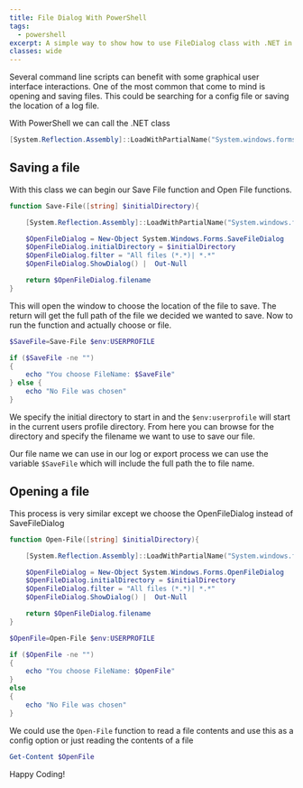 ```yaml
---
title: File Dialog With PowerShell
tags:
  - powershell
excerpt: A simple way to show how to use FileDialog class with .NET in PowerShell
classes: wide
---
```


Several command line scripts can benefit with some graphical user interface interactions. One of the most common that come to mind is opening and saving files. This could be searching for a config file or saving the location of a log file.

With PowerShell we can call the .NET class 

```powershell
[System.Reflection.Assembly]::LoadWithPartialName("System.windows.forms")
```

## Saving a file

With this class we can begin our Save File function and Open File functions.

```powershell
function Save-File([string] $initialDirectory){

    [System.Reflection.Assembly]::LoadWithPartialName("System.windows.forms") | Out-Null

    $OpenFileDialog = New-Object System.Windows.Forms.SaveFileDialog
    $OpenFileDialog.initialDirectory = $initialDirectory
    $OpenFileDialog.filter = "All files (*.*)| *.*"
    $OpenFileDialog.ShowDialog() |  Out-Null

    return $OpenFileDialog.filename
}
```

This will open the window to choose the location of the file to save. The return will get the full path of the file we decided we wanted to save. Now to run the function and actually choose or file.

```powershell
$SaveFile=Save-File $env:USERPROFILE

if ($SaveFile -ne "") 
{
    echo "You choose FileName: $SaveFile" 
} else {
    echo "No File was chosen"
}
```

We specify the initial directory to start in and the `$env:userprofile` will start in the current users profile directory. From here you can browse for the directory and specify the filename we want to use to save our file.

Our file name we can use in our log or export process we can use the variable `$SaveFile` which will include the full path the to file name.

## Opening a file

This process is very similar except we choose the OpenFileDialog instead of SaveFileDialog

```powershell
function Open-File([string] $initialDirectory){

    [System.Reflection.Assembly]::LoadWithPartialName("System.windows.forms") | Out-Null

    $OpenFileDialog = New-Object System.Windows.Forms.OpenFileDialog
    $OpenFileDialog.initialDirectory = $initialDirectory
    $OpenFileDialog.filter = "All files (*.*)| *.*"
    $OpenFileDialog.ShowDialog() |  Out-Null

    return $OpenFileDialog.filename
} 

$OpenFile=Open-File $env:USERPROFILE 

if ($OpenFile -ne "") 
{
    echo "You choose FileName: $OpenFile" 
} 
else 
{
    echo "No File was chosen"
}
```

We could use the `Open-File` function to read a file contents and use this as a config option or just reading the contents of a file 

```powershell
Get-Content $OpenFile
```

Happy Coding!
